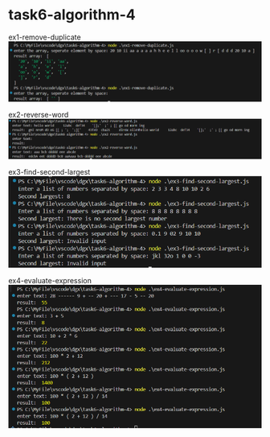# task6-algorithm-4

ex1-remove-duplicate  
![alt text](./console-img/ex1.png)

ex2-reverse-word  
![alt text](./console-img/ex2.png)

ex3-find-second-largest  
![alt text](./console-img/ex3.png)

ex4-evaluate-expression
![alt text](./console-img/ex4.png)
